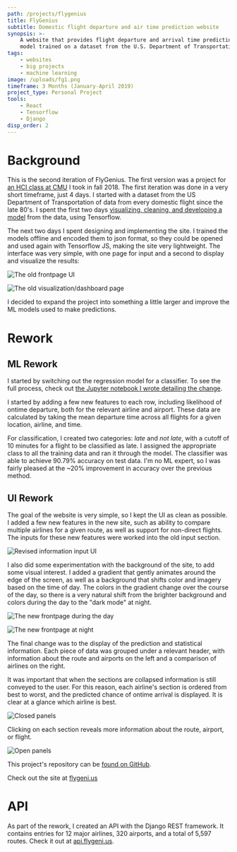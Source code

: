 ```yaml
---
path: /projects/flygenius
title: FlyGenius
subtitle: Domestic flight departure and air time prediction website
synopsis: >-
    A website that provides flight departure and arrival time predictions using a
    model trained on a dataset from the U.S. Department of Transportation.
tags:
    - websites
    - big projects
    - machine learning
image: /uploads/fg1.png
timeframe: 3 Months (January-April 2019)
project_type: Personal Project
tools:
    - React
    - Tensorflow
    - Django
disp_order: 2
---
```


# Background

This is the second iteration of FlyGenius. The first version was a project for [an HCI class at CMU](http://humanaiclass.org) I took in fall 2018. The first iteration was done in a very short timeframe, just 4 days. I started with a dataset from the US Department of Transportation of data from every domestic flight since the late 80's. I spent the first two days [visualizing, cleaning, and developing a model](https://github.com/CBR0MS/flight-time-model-data/blob/master/visualization/v1/v1Modeling.md) from the data, using Tensorflow.

The next two days I spent designing and implementing the site. I trained the models offline and encoded them to json format, so they could be opened and used again with Tensorflow JS, making the site very lightweight. The interface was very simple, with one page for input and a second to display and visualize the results:

![](/uploads/og1.jpg "The old frontpage UI")

![](/uploads/og2.jpg "The old visualization/dashboard page")

I decided to expand the project into something a little larger and improve the ML models used to make predictions.

# Rework

## ML Rework

I started by switching out the regression model for a classifier. To see the full process, check out [the Jupyter notebook I wrote detailing the change](https://github.com/CBR0MS/flight-time-model-data/blob/master/visualization/v2/v2Modeling.md).

I started by adding a few new features to each row, including likelihood of ontime departure, both for the relevant airline and airport. These data are calculated by taking the mean departure time across all flights for a given location, airline, and time.

For classification, I created two categories: _late_ and _not late_, with a cutoff of 10 minutes for a flight to be classified as late. I assigned the appropriate class to all the training data and ran it through the model. The classifier was able to achieve 90.79% accuracy on test data. I'm no ML expert, so I was fairly pleased at the \~20% improvement in accuracy over the previous method.

## UI Rework

The goal of the website is very simple, so I kept the UI as clean as possible. I added a few new features in the new site, such as ability to compare multiple airlines for a given route, as well as support for non-direct flights. The inputs for these new features were worked into the old input section.

![](/uploads/fg4.png "Revised information input UI")

I also did some experimentation with the background of the site, to add some visual interest. I added a gradient that gently animates around the edge of the screen, as well as a background that shifts color and imagery based on the time of day. The colors in the gradient change over the course of the day, so there is a very natural shift from the brighter background and colors during the day to the "dark mode" at night.

![](/uploads/fg1.png "The new frontpage during the day")

![](/uploads/fg5.png "The new frontpage at night")

The final change was to the display of the prediction and statistical information. Each piece of data was grouped under a relevant header, with information about the route and airports on the left and a comparison of airlines on the right.

It was important that when the sections are collapsed information is still conveyed to the user. For this reason, each airline's section is ordered from best to worst, and the predicted chance of ontime arrival is displayed. It is clear at a glance which airline is best.

![](/uploads/fg2.png "Closed panels")

Clicking on each section reveals more information about the route, airport, or flight.

![](/uploads/fg6.png "Open panels")

This project's repository can be [found on GitHub](https://github.com/CBR0MS/flight-time-model).

Check out the site at [flygeni.us](https://flygeni.us)

# API

As part of the rework, I created an API with the Django REST framework. It contains entries for 12 major airlines, 320 airports, and a total of 5,597 routes. Check it out at [api.flygeni.us](https://api.flygeni.us/docs).
